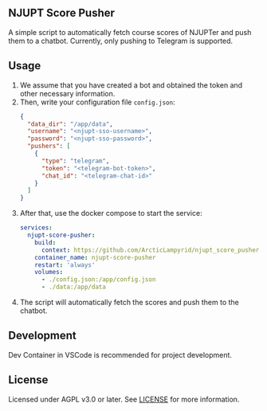## NJUPT Score Pusher
A simple script to automatically fetch course scores of NJUPTer and push them to a chatbot. Currently, only pushing to Telegram is supported.

## Usage
1. We assume that you have created a bot and obtained the token and other necessary information.
2. Then, write your configuration file `config.json`:
   ```json
   {
     "data_dir": "/app/data",
     "username": "<njupt-sso-username>",
     "password": "<njupt-sso-password>",
     "pushers": [
       {
         "type": "telegram",
         "token": "<telegram-bot-token>",
         "chat_id": "<telegram-chat-id>"
       }
     ]
   }
   ```
3. After that, use the docker compose to start the service:
   ```yaml
   services:
     njupt-score-pusher:
       build:
         context: https://github.com/ArcticLampyrid/njupt_score_pusher.git
       container_name: njupt-score-pusher
       restart: 'always'
       volumes:
         - ./config.json:/app/config.json
         - ./data:/app/data
   ```
4. The script will automatically fetch the scores and push them to the chatbot.

## Development
Dev Container in VSCode is recommended for project development.

## License
Licensed under AGPL v3.0 or later. See [LICENSE](LICENSE.md) for more information.
